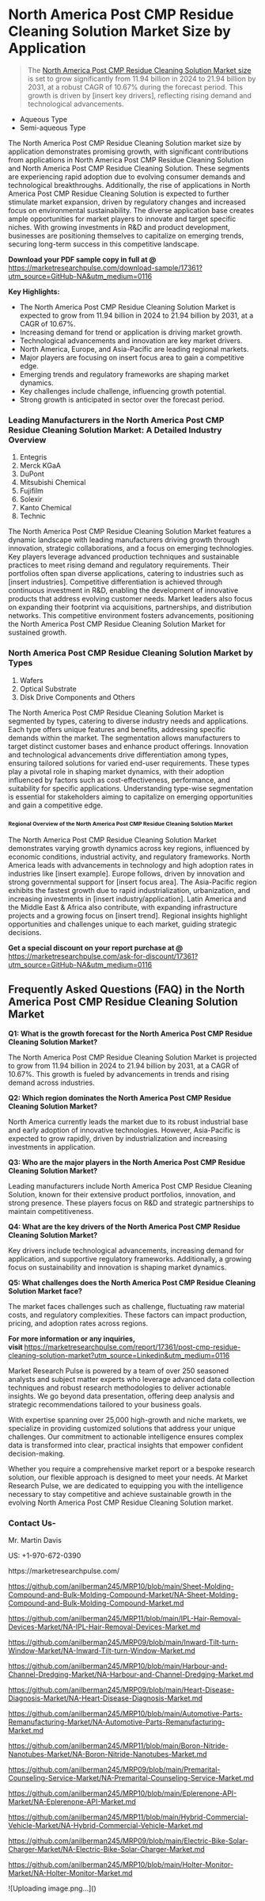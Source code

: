<h1>North America Post CMP Residue Cleaning Solution Market&nbsp;Size by Application</h1><blockquote><p>The <a href="https://marketresearchpulse.com/download-sample/17361?utm_source=GitHub-NA&amp;utm_medium=0116">North America Post CMP Residue Cleaning Solution Market size</a> is set to grow significantly from 11.94 billion in 2024 to 21.94 billion by 2031, at a robust CAGR of 10.67% during the forecast period. This growth is driven by [insert key drivers], reflecting rising demand and technological advancements.</p></blockquote><ul><li>Aqueous Type<li> Semi-aqueous Type</li></ul><p>The North America Post CMP Residue Cleaning Solution market size by application demonstrates promising growth, with significant contributions from applications in North America Post CMP Residue Cleaning Solution and North America Post CMP Residue Cleaning Solution. These segments are experiencing rapid adoption due to evolving consumer demands and technological breakthroughs. Additionally, the rise of applications in North America Post CMP Residue Cleaning Solution is expected to further stimulate market expansion, driven by regulatory changes and increased focus on environmental sustainability. The diverse application base creates ample opportunities for market players to innovate and target specific niches. With growing investments in R&D and product development, businesses are positioning themselves to capitalize on emerging trends, securing long-term success in this competitive landscape.</p><p><strong>Download your PDF sample copy in full at @ </strong><a href="https://marketresearchpulse.com/download-sample/17361?utm_source=GitHub-NA&amp;utm_medium=0116">https://marketresearchpulse.com/download-sample/17361?utm_source=GitHub-NA&amp;utm_medium=0116</a></p><p><strong>Key Highlights: </strong></p><ul><li>The North America Post CMP Residue Cleaning Solution Market is expected to grow from 11.94 billion in 2024 to 21.94 billion by 2031, at a CAGR of 10.67%.</li><li>Increasing demand for trend or application is driving market growth.</li><li>Technological advancements and innovation are key market drivers.</li><li>North America, Europe, and Asia-Pacific are leading regional markets.</li><li>Major players are focusing on insert focus area to gain a competitive edge.</li><li>Emerging trends and regulatory frameworks are shaping market dynamics.</li><li>Key challenges include challenge, influencing growth potential.</li><li>Strong growth is anticipated in sector over the forecast period.</li></ul><h3>Leading Manufacturers in the North America Post CMP Residue Cleaning Solution Market: A Detailed Industry Overview</h3><ol><li>Entegris</li><li>Merck KGaA</li><li>DuPont</li><li>Mitsubishi Chemical</li><li>Fujifilm</li><li>Solexir</li><li>Kanto Chemical</li><li>Technic</li></ol><div class="flex max-w-full flex-col flex-grow"><div class="min-h-8 text-message flex w-full flex-col items-end gap-2 whitespace-normal break-words [.text-message+&amp;]:mt-5" dir="auto" data-message-author-role="assistant" data-message-id="fd8432e4-4910-450d-b182-61b7bfb0a01f" data-message-model-slug="gpt-4o"><div class="flex w-full flex-col gap-1 empty:hidden first:pt-[3px]"><div class="markdown prose w-full break-words dark:prose-invert light"><p>The North America Post CMP Residue Cleaning Solution Market features a dynamic landscape with leading manufacturers driving growth through innovation, strategic collaborations, and a focus on emerging technologies. Key players leverage advanced production techniques and sustainable practices to meet rising demand and regulatory requirements. Their portfolios often span diverse applications, catering to industries such as [insert industries]. Competitive differentiation is achieved through continuous investment in R&amp;D, enabling the development of innovative products that address evolving customer needs. Market leaders also focus on expanding their footprint via acquisitions, partnerships, and distribution networks. This competitive environment fosters advancements, positioning the North America Post CMP Residue Cleaning Solution Market for sustained growth.</p></div></div></div></div><h3>North America Post CMP Residue Cleaning Solution Market by Types</h3><ol><li>Wafers<li> Optical Substrate<li> Disk Drive Components and Others</li></ol><div class="flex max-w-full flex-col flex-grow"><div class="min-h-8 text-message flex w-full flex-col items-end gap-2 whitespace-normal break-words [.text-message+&amp;]:mt-5" dir="auto" data-message-author-role="assistant" data-message-id="084470be-0bb7-4664-bddf-5156b4f41249" data-message-model-slug="gpt-4o-mini"><div class="flex w-full flex-col gap-1 empty:hidden first:pt-[3px]"><div class="markdown prose w-full break-words dark:prose-invert light"><p>The North America Post CMP Residue Cleaning Solution Market is segmented by types, catering to diverse industry needs and applications. Each type offers unique features and benefits, addressing specific demands within the market. The segmentation allows manufacturers to target distinct customer bases and enhance product offerings. Innovation and technological advancements drive differentiation among types, ensuring tailored solutions for varied end-user requirements. These types play a pivotal role in shaping market dynamics, with their adoption influenced by factors such as cost-effectiveness, performance, and suitability for specific applications. Understanding type-wise segmentation is essential for stakeholders aiming to capitalize on emerging opportunities and gain a competitive edge.</p></div></div></div></div><h3><span style="font-size: 11px;">Regional Overview of the North America Post CMP Residue Cleaning Solution Market</span></h3><div class="flex max-w-full flex-col flex-grow"><div class="min-h-8 text-message flex w-full flex-col items-end gap-2 whitespace-normal break-words [.text-message+&amp;]:mt-5" dir="auto" data-message-author-role="assistant" data-message-id="e9038762-ce64-4e30-91c9-9bd413514231" data-message-model-slug="gpt-4o-mini"><div class="flex w-full flex-col gap-1 empty:hidden first:pt-[3px]"><div class="markdown prose w-full break-words dark:prose-invert light"><p>The North America Post CMP Residue Cleaning Solution Market demonstrates varying growth dynamics across key regions, influenced by economic conditions, industrial activity, and regulatory frameworks. North America leads with advancements in technology and high adoption rates in industries like [insert example]. Europe follows, driven by innovation and strong governmental support for [insert focus area]. The Asia-Pacific region exhibits the fastest growth due to rapid industrialization, urbanization, and increasing investments in [insert industry/application]. Latin America and the Middle East &amp; Africa also contribute, with expanding infrastructure projects and a growing focus on [insert trend]. Regional insights highlight opportunities and challenges unique to each market, guiding strategic decisions.</p></div></div></div></div><p><strong>Get a special discount on your report purchase at @ </strong><a href="https://marketresearchpulse.com/ask-for-discount/17361?utm_source=GitHub-NA&amp;utm_medium=0116">https://marketresearchpulse.com/ask-for-discount/17361?utm_source=GitHub-NA&amp;utm_medium=0116</a></p><h2>Frequently Asked Questions (FAQ) in the North America Post CMP Residue Cleaning Solution Market</h2><p><strong>Q1: What is the growth forecast for the North America Post CMP Residue Cleaning Solution Market?</strong></p><p>The North America Post CMP Residue Cleaning Solution Market is projected to grow from 11.94 billion in 2024 to 21.94 billion by 2031, at a CAGR of 10.67%. This growth is fueled by advancements in trends and rising demand across industries.</p><p><strong>Q2: Which region dominates the North America Post CMP Residue Cleaning Solution Market?</strong></p><p>North America currently leads the market due to its robust industrial base and early adoption of innovative technologies. However, Asia-Pacific is expected to grow rapidly, driven by industrialization and increasing investments in application.</p><p><strong>Q3: Who are the major players in the North America Post CMP Residue Cleaning Solution Market?</strong></p><p>Leading manufacturers include North America Post CMP Residue Cleaning Solution, known for their extensive product portfolios, innovation, and strong presence. These players focus on R&amp;D and strategic partnerships to maintain competitiveness.</p><p><strong>Q4: What are the key drivers of the North America Post CMP Residue Cleaning Solution Market?</strong></p><p>Key drivers include technological advancements, increasing demand for application, and supportive regulatory frameworks. Additionally, a growing focus on sustainability and innovation is shaping market dynamics.</p><p><strong>Q5: What challenges does the North America Post CMP Residue Cleaning Solution Market face?</strong></p><p>The market faces challenges such as challenge, fluctuating raw material costs, and regulatory complexities. These factors can impact production, pricing, and adoption rates across regions.</p><p><strong>For more information or any inquiries, visit&nbsp;</strong><a href="https://marketresearchpulse.com/report/17361/post-cmp-residue-cleaning-solution-market?utm_source=Linkedin&utm_medium=0116">https://marketresearchpulse.com/report/17361/post-cmp-residue-cleaning-solution-market?utm_source=Linkedin&utm_medium=0116</a></p><p>Market Research Pulse is powered by a team of over 250 seasoned analysts and subject matter experts who leverage advanced data collection techniques and robust research methodologies to deliver actionable insights. We go beyond data presentation, offering deep analysis and strategic recommendations tailored to your business goals.</p><p>With expertise spanning over 25,000 high-growth and niche markets, we specialize in providing customized solutions that address your unique challenges. Our commitment to actionable intelligence ensures complex data is transformed into clear, practical insights that empower confident decision-making.</p><p>Whether you require a comprehensive market report or a bespoke research solution, our flexible approach is designed to meet your needs. At Market Research Pulse, we are dedicated to equipping you with the intelligence necessary to stay competitive and achieve sustainable growth in the evolving North America Post CMP Residue Cleaning Solution market.</p><h3><strong>Contact Us-</strong></h3><p>Mr. Martin Davis</p><p>US: +1-970-672-0390</p><p>https://marketresearchpulse.com/</p><p><a href="https://github.com/anilberman245/MRP10/blob/main/Sheet-Molding-Compound-and-Bulk-Molding-Compound-Market/NA-Sheet-Molding-Compound-and-Bulk-Molding-Compound-Market.md">https://github.com/anilberman245/MRP10/blob/main/Sheet-Molding-Compound-and-Bulk-Molding-Compound-Market/NA-Sheet-Molding-Compound-and-Bulk-Molding-Compound-Market.md</a></p><p><a href="https://github.com/anilberman245/MRP11/blob/main/IPL-Hair-Removal-Devices-Market/NA-IPL-Hair-Removal-Devices-Market.md">https://github.com/anilberman245/MRP11/blob/main/IPL-Hair-Removal-Devices-Market/NA-IPL-Hair-Removal-Devices-Market.md</a></p><p><a href="https://github.com/anilberman245/MRP09/blob/main/Inward-Tilt-turn-Window-Market/NA-Inward-Tilt-turn-Window-Market.md">https://github.com/anilberman245/MRP09/blob/main/Inward-Tilt-turn-Window-Market/NA-Inward-Tilt-turn-Window-Market.md</a></p><p><a href="https://github.com/anilberman245/MRP10/blob/main/Harbour-and-Channel-Dredging-Market/NA-Harbour-and-Channel-Dredging-Market.md">https://github.com/anilberman245/MRP10/blob/main/Harbour-and-Channel-Dredging-Market/NA-Harbour-and-Channel-Dredging-Market.md</a></p><p><a href="https://github.com/anilberman245/MRP09/blob/main/Heart-Disease-Diagnosis-Market/NA-Heart-Disease-Diagnosis-Market.md">https://github.com/anilberman245/MRP09/blob/main/Heart-Disease-Diagnosis-Market/NA-Heart-Disease-Diagnosis-Market.md</a></p><p><a href="https://github.com/anilberman245/MRP10/blob/main/Automotive-Parts-Remanufacturing-Market/NA-Automotive-Parts-Remanufacturing-Market.md">https://github.com/anilberman245/MRP10/blob/main/Automotive-Parts-Remanufacturing-Market/NA-Automotive-Parts-Remanufacturing-Market.md</a></p><p><a href="https://github.com/anilberman245/MRP11/blob/main/Boron-Nitride-Nanotubes-Market/NA-Boron-Nitride-Nanotubes-Market.md">https://github.com/anilberman245/MRP11/blob/main/Boron-Nitride-Nanotubes-Market/NA-Boron-Nitride-Nanotubes-Market.md</a></p><p><a href="https://github.com/anilberman245/MRP09/blob/main/Premarital-Counseling-Service-Market/NA-Premarital-Counseling-Service-Market.md">https://github.com/anilberman245/MRP09/blob/main/Premarital-Counseling-Service-Market/NA-Premarital-Counseling-Service-Market.md</a></p><p><a href="https://github.com/anilberman245/MRP10/blob/main/Eplerenone-API-Market/NA-Eplerenone-API-Market.md">https://github.com/anilberman245/MRP10/blob/main/Eplerenone-API-Market/NA-Eplerenone-API-Market.md</a></p><p><a href="https://github.com/anilberman245/MRP11/blob/main/Hybrid-Commercial-Vehicle-Market/NA-Hybrid-Commercial-Vehicle-Market.md">https://github.com/anilberman245/MRP11/blob/main/Hybrid-Commercial-Vehicle-Market/NA-Hybrid-Commercial-Vehicle-Market.md</a></p><p><a href="https://github.com/anilberman245/MRP09/blob/main/Electric-Bike-Solar-Charger-Market/NA-Electric-Bike-Solar-Charger-Market.md">https://github.com/anilberman245/MRP09/blob/main/Electric-Bike-Solar-Charger-Market/NA-Electric-Bike-Solar-Charger-Market.md</a></p><p><a href="https://github.com/anilberman245/MRP10/blob/main/Holter-Monitor-Market/NA-Holter-Monitor-Market.md">https://github.com/anilberman245/MRP10/blob/main/Holter-Monitor-Market/NA-Holter-Monitor-Market.md</a></p>
![Uploading image.png…]()
